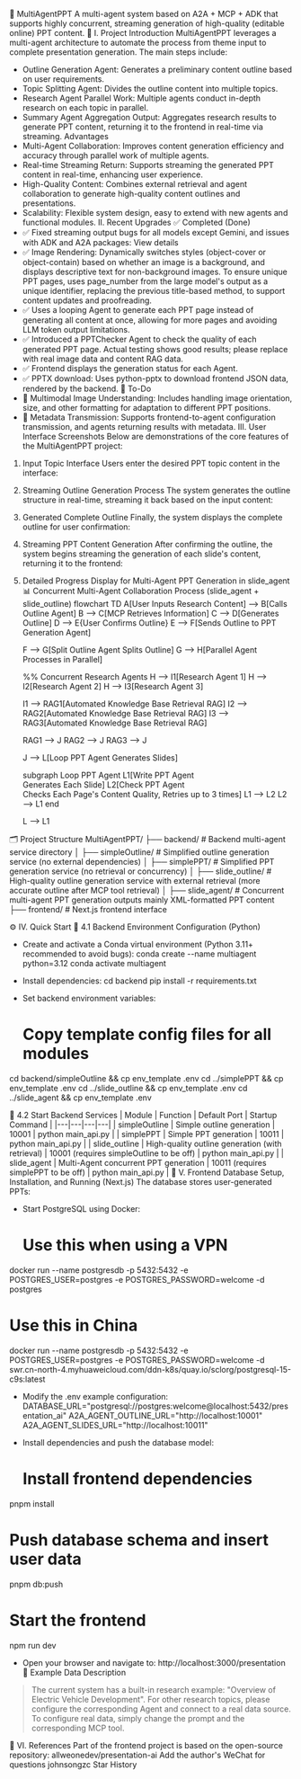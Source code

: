 🚀 MultiAgentPPT
A multi-agent system based on A2A + MCP + ADK that supports highly concurrent, streaming generation of high-quality (editable online) PPT content.
🧠 I. Project Introduction
MultiAgentPPT leverages a multi-agent architecture to automate the process from theme input to complete presentation generation. The main steps include:
 * Outline Generation Agent: Generates a preliminary content outline based on user requirements.
 * Topic Splitting Agent: Divides the outline content into multiple topics.
 * Research Agent Parallel Work: Multiple agents conduct in-depth research on each topic in parallel.
 * Summary Agent Aggregation Output: Aggregates research results to generate PPT content, returning it to the frontend in real-time via streaming.
Advantages
 * Multi-Agent Collaboration: Improves content generation efficiency and accuracy through parallel work of multiple agents.
 * Real-time Streaming Return: Supports streaming the generated PPT content in real-time, enhancing user experience.
 * High-Quality Content: Combines external retrieval and agent collaboration to generate high-quality content outlines and presentations.
 * Scalability: Flexible system design, easy to extend with new agents and functional modules.
II. Recent Upgrades
✅ Completed (Done)
 * ✅ Fixed streaming output bugs for all models except Gemini, and issues with ADK and A2A packages: View details
 * ✅ Image Rendering: Dynamically switches styles (object-cover or object-contain) based on whether an image is a background, and displays descriptive text for non-background images. To ensure unique PPT pages, uses page_number from the large model's output as a unique identifier, replacing the previous title-based method, to support content updates and proofreading.
 * ✅ Uses a looping Agent to generate each PPT page instead of generating all content at once, allowing for more pages and avoiding LLM token output limitations.
 * ✅ Introduced a PPTChecker Agent to check the quality of each generated PPT page. Actual testing shows good results; please replace with real image data and content RAG data.
 * ✅ Frontend displays the generation status for each Agent.
 * ✅ PPTX download: Uses python-pptx to download frontend JSON data, rendered by the backend.
📝 To-Do
 * 🔄 Multimodal Image Understanding: Includes handling image orientation, size, and other formatting for adaptation to different PPT positions.
 * 🔄 Metadata Transmission: Supports frontend-to-agent configuration transmission, and agents returning results with metadata.
III. User Interface Screenshots
Below are demonstrations of the core features of the MultiAgentPPT project:
1. Input Topic Interface
Users enter the desired PPT topic content in the interface:
2. Streaming Outline Generation Process
The system generates the outline structure in real-time, streaming it back based on the input content:
3. Generated Complete Outline
Finally, the system displays the complete outline for user confirmation:
4. Streaming PPT Content Generation
After confirming the outline, the system begins streaming the generation of each slide's content, returning it to the frontend:
5. Detailed Progress Display for Multi-Agent PPT Generation in slide_agent
📊 Concurrent Multi-Agent Collaboration Process (slide_agent + slide_outline)
flowchart TD
    A[User Inputs Research Content] --> B[Calls Outline Agent]
    B --> C[MCP Retrieves Information]
    C --> D[Generates Outline]
    D --> E{User Confirms Outline}
    E --> F[Sends Outline to PPT Generation Agent]

    F --> G[Split Outline Agent Splits Outline]
    G --> H[Parallel Agent Processes in Parallel]

    %% Concurrent Research Agents
    H --> I1[Research Agent 1]
    H --> I2[Research Agent 2]
    H --> I3[Research Agent 3]

    I1 --> RAG1[Automated Knowledge Base Retrieval RAG]
    I2 --> RAG2[Automated Knowledge Base Retrieval RAG]
    I3 --> RAG3[Automated Knowledge Base Retrieval RAG]

    RAG1 --> J
    RAG2 --> J
    RAG3 --> J

    J --> L[Loop PPT Agent Generates Slides]

    subgraph Loop PPT Agent
        L1[Write PPT Agent<br>Generates Each Slide]
        L2[Check PPT Agent<br>Checks Each Page's Content Quality, Retries up to 3 times]
        L1 --> L2
        L2 --> L1
    end

    L --> L1

🗂️ Project Structure
MultiAgentPPT/
├── backend/              # Backend multi-agent service directory
│   ├── simpleOutline/    # Simplified outline generation service (no external dependencies)
│   ├── simplePPT/        # Simplified PPT generation service (no retrieval or concurrency)
│   ├── slide_outline/    # High-quality outline generation service with external retrieval (more accurate outline after MCP tool retrieval)
│   ├── slide_agent/      # Concurrent multi-agent PPT generation outputs mainly XML-formatted PPT content
├── frontend/             # Next.js frontend interface

⚙️ IV. Quick Start
🐍 4.1 Backend Environment Configuration (Python)
 * Create and activate a Conda virtual environment (Python 3.11+ recommended to avoid bugs):
   conda create --name multiagent python=3.12
conda activate multiagent

 * Install dependencies:
   cd backend
pip install -r requirements.txt

 * Set backend environment variables:
   # Copy template config files for all modules
cd backend/simpleOutline && cp env_template .env
cd ../simplePPT && cp env_template .env
cd ../slide_outline && cp env_template .env
cd ../slide_agent && cp env_template .env

🧪 4.2 Start Backend Services
| Module | Function | Default Port | Startup Command |
|---|---|---|---|
| simpleOutline | Simple outline generation | 10001 | python main_api.py |
| simplePPT | Simple PPT generation | 10011 | python main_api.py |
| slide_outline | High-quality outline generation (with retrieval) | 10001 (requires simpleOutline to be off) | python main_api.py |
| slide_agent | Multi-Agent concurrent PPT generation | 10011 (requires simplePPT to be off) | python main_api.py |
🧱 V. Frontend Database Setup, Installation, and Running (Next.js)
The database stores user-generated PPTs:
 * Start PostgreSQL using Docker:
   # Use this when using a VPN
docker run --name postgresdb -p 5432:5432 -e POSTGRES_USER=postgres -e POSTGRES_PASSWORD=welcome -d postgres
# Use this in China
docker run --name postgresdb -p 5432:5432 -e POSTGRES_USER=postgres -e POSTGRES_PASSWORD=welcome -d swr.cn-north-4.myhuaweicloud.com/ddn-k8s/quay.io/sclorg/postgresql-15-c9s:latest

 * Modify the .env example configuration:
   DATABASE_URL="postgresql://postgres:welcome@localhost:5432/presentation_ai"
A2A_AGENT_OUTLINE_URL="http://localhost:10001"
A2A_AGENT_SLIDES_URL="http://localhost:10011"

 * Install dependencies and push the database model:
   # Install frontend dependencies
pnpm install
# Push database schema and insert user data
pnpm db:push
# Start the frontend
npm run dev

 * Open your browser and navigate to: http://localhost:3000/presentation
🧪 Example Data Description
> The current system has a built-in research example: "Overview of Electric Vehicle Development". For other research topics, please configure the corresponding Agent and connect to a real data source.
> To configure real data, simply change the prompt and the corresponding MCP tool.
> 
📎 VI. References
Part of the frontend project is based on the open-source repository: allweonedev/presentation-ai
Add the author's WeChat for questions
johnsongzc
Star History
